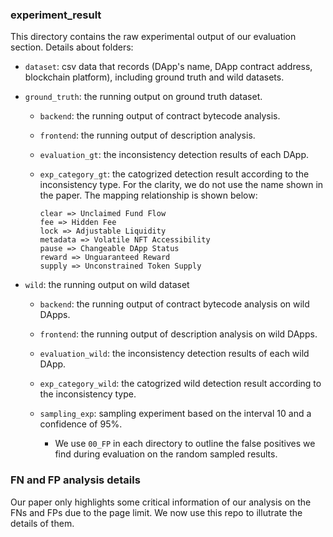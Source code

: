 ### experiment_result

This directory contains the raw experimental output of our evaluation section. Details about folders:

- `dataset`: csv data that records (DApp's name, DApp contract address, blockchain platform), including ground truth and wild datasets.

- `ground_truth`: the running output on ground truth dataset.

  - `backend`: the running output of contract bytecode analysis.

  - `frontend`: the running output of description analysis.

  - `evaluation_gt`: the inconsistency detection results of each DApp.

  - `exp_category_gt`: the catogrized detection result according to the inconsistency type. For the clarity, we do not use the name shown in the paper. The mapping relationship is shown below:

    ```csv
    clear => Unclaimed Fund Flow
    fee => Hidden Fee
    lock => Adjustable Liquidity
    metadata => Volatile NFT Accessibility
    pause => Changeable DApp Status
    reward => Unguaranteed Reward
    supply => Unconstrained Token Supply
    ```

- `wild`: the running output on wild dataset

  - `backend`: the running output of contract bytecode analysis on wild DApps.

  - `frontend`: the running output of description analysis on wild DApps.

  - `evaluation_wild`: the inconsistency detection results of each wild DApp.

  - `exp_category_wild`: the catogrized wild detection result according to the inconsistency type.
  
  - `sampling_exp`: sampling experiment based on the interval 10 and a confidence of 95%.
    - We use `00_FP` in each directory to outline the false positives we find during evaluation on the random sampled results.

### FN and FP analysis details

Our paper only highlights some critical information of our analysis on the FNs and FPs due to the page limit. We now use this repo to illutrate the details of them.
